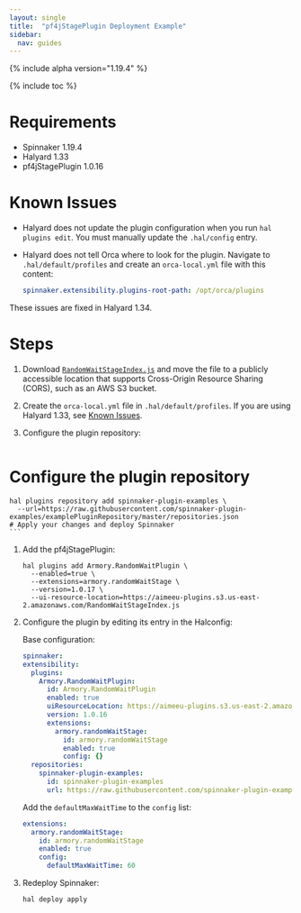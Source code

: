 ```yaml
---
layout: single
title:  "pf4jStagePlugin Deployment Example"
sidebar:
  nav: guides
---
```


{% include alpha version="1.19.4" %}

{% include toc %}

# Requirements

* Spinnaker 1.19.4
* Halyard 1.33
* pf4jStagePlugin 1.0.16

# Known Issues

* Halyard does not update the plugin configuration when you run `hal plugins edit`. You must manually update the `.hal/config` entry.
* Halyard does not tell Orca where to look for the plugin. Navigate to `.hal/default/profiles` and create an `orca-local.yml` file with this content:

	```yaml
    spinnaker.extensibility.plugins-root-path: /opt/orca/plugins
	```
These issues are fixed in Halyard 1.34.

# Steps

1. Download  [`RandomWaitStageIndex.js`](https://github.com/spinnaker-plugin-examples/pf4jStagePlugin/releases/download/v1.0.16/RandomWaitStageIndex.js) and move the file to a publicly accessible location that supports Cross-Origin Resource Sharing (CORS), such as an AWS S3 bucket.

2. Create the `orca-local.yml` file in `.hal/default/profiles`. If you are using Halyard 1.33, see [Known Issues](#known-issues).

3. Configure the plugin repository:

	```shell
  # Configure the plugin repository
	hal plugins repository add spinnaker-plugin-examples \
	  --url=https://raw.githubusercontent.com/spinnaker-plugin-examples/examplePluginRepository/master/repositories.json
	# Apply your changes and deploy Spinnaker
	```

1. Add the pf4jStagePlugin:

	```shell
	hal plugins add Armory.RandomWaitPlugin \
	  --enabled=true \
	  --extensions=armory.randomWaitStage \
	  --version=1.0.17 \
	  --ui-resource-location=https://aimeeu-plugins.s3.us-east-2.amazonaws.com/RandomWaitStageIndex.js
	```

1. Configure the plugin by editing its entry in the Halconfig:

	Base configuration:

	```yaml
   spinnaker:
    extensibility:
      plugins:
        Armory.RandomWaitPlugin:
          id: Armory.RandomWaitPlugin
          enabled: true
          uiResourceLocation: https://aimeeu-plugins.s3.us-east-2.amazonaws.com/RandomWaitStageIndex.js
          version: 1.0.16
          extensions:
            armory.randomWaitStage:
              id: armory.randomWaitStage
              enabled: true
              config: {}
      repositories:
        spinnaker-plugin-examples:
          id: spinnaker-plugin-examples
          url: https://raw.githubusercontent.com/spinnaker-plugin-examples/examplePluginRepository/master/repositories.json
	```

	Add the `defaultMaxWaitTime` to the `config` list:

	```yaml
    extensions:
      armory.randomWaitStage:
        id: armory.randomWaitStage
        enabled: true
        config:
          defaultMaxWaitTime: 60
	```


1. Redeploy Spinnaker:

	```shell
	hal deploy apply
	```
